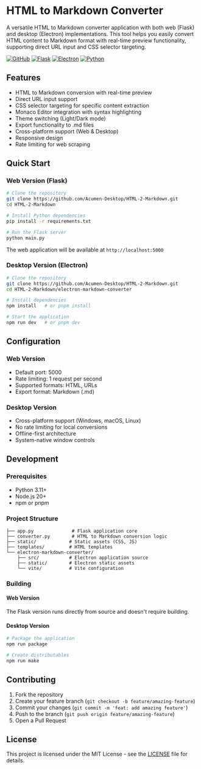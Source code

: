 # HTML to Markdown Converter

A versatile HTML to Markdown converter application with both web (Flask) and desktop (Electron) implementations. This tool helps you easily convert HTML content to Markdown format with real-time preview functionality, supporting direct URL input and CSS selector targeting.

[![GitHub](https://img.shields.io/github/license/Acumen-Desktop/HTML-2-Markdown)](https://github.com/Acumen-Desktop/HTML-2-Markdown/blob/main/LICENSE)
[![Flask](https://img.shields.io/badge/Flask-3.1.x-green.svg)](https://flask.palletsprojects.com/)
[![Electron](https://img.shields.io/badge/Electron-33.x-blue.svg)](https://www.electronjs.org/)
[![Python](https://img.shields.io/badge/Python-3.11-blue.svg)](https://www.python.org/)

## Features

- HTML to Markdown conversion with real-time preview
- Direct URL input support
- CSS selector targeting for specific content extraction
- Monaco Editor integration with syntax highlighting
- Theme switching (Light/Dark mode)
- Export functionality to .md files
- Cross-platform support (Web & Desktop)
- Responsive design
- Rate limiting for web scraping

## Quick Start

### Web Version (Flask)
```bash
# Clone the repository
git clone https://github.com/Acumen-Desktop/HTML-2-Markdown.git
cd HTML-2-Markdown

# Install Python dependencies
pip install -r requirements.txt

# Run the Flask server
python main.py
```
The web application will be available at `http://localhost:5000`

### Desktop Version (Electron)
```bash
# Clone the repository
git clone https://github.com/Acumen-Desktop/HTML-2-Markdown.git
cd HTML-2-Markdown/electron-markdown-converter

# Install dependencies
npm install   # or pnpm install

# Start the application
npm run dev   # or pnpm dev
```

## Configuration

### Web Version
- Default port: 5000
- Rate limiting: 1 request per second
- Supported formats: HTML, URLs
- Export format: Markdown (.md)

### Desktop Version
- Cross-platform support (Windows, macOS, Linux)
- No rate limiting for local conversions
- Offline-first architecture
- System-native window controls

## Development

### Prerequisites
- Python 3.11+
- Node.js 20+
- npm or pnpm

### Project Structure
```
├── app.py              # Flask application core
├── converter.py        # HTML to Markdown conversion logic
├── static/            # Static assets (CSS, JS)
├── templates/         # HTML templates
└── electron-markdown-converter/
    ├── src/           # Electron application source
    ├── static/        # Electron static assets
    └── vite/          # Vite configuration
```

### Building

#### Web Version
The Flask version runs directly from source and doesn't require building.

#### Desktop Version
```bash
# Package the application
npm run package

# Create distributables
npm run make
```

## Contributing

1. Fork the repository
2. Create your feature branch (`git checkout -b feature/amazing-feature`)
3. Commit your changes (`git commit -m 'feat: add amazing feature'`)
4. Push to the branch (`git push origin feature/amazing-feature`)
5. Open a Pull Request

## License

This project is licensed under the MIT License - see the [LICENSE](LICENSE) file for details.
